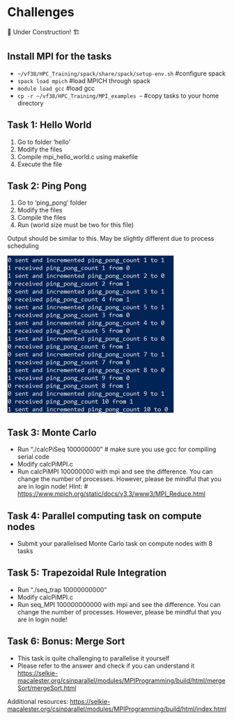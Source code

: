 # Challenges

🚧 Under Construction! 🏗️

## Install MPI for the tasks

- ```~/vf38/HPC_Training/spack/share/spack/setup-env.sh``` #configure spack
- ```spack load mpich```  #load MPICH through spack
- ```module load gcc```  #load gcc
- ```cp -r ~/vf38/HPC_Training/MPI_examples ~```   #copy tasks to your home directory

## Task 1: Hello World

1. Go to folder ‘hello’
2. Modify the files
3. Compile mpi_hello_world.c using makefile
4. Execute the file

## Task 2: Ping Pong

1. Go to ‘ping_pong’ folder
2. Modify the files
3. Compile the files
4. Run (world size must be two for this file)

Output should be similar to this. May be slightly different due to process scheduling

![Ping pong](../imgs/ping_pong.png)

## Task 3: Monte Carlo

- Run “./calcPiSeq 100000000” # make sure you use gcc for compiling serial code
- Modify calcPiMPI.c
- Run calcPiMPI 100000000 with mpi and see the difference. You can change the number of processes. However, please be mindful that you are in login node!
Hint: # <https://www.mpich.org/static/docs/v3.3/www3/MPI_Reduce.html>

## Task 4: Parallel computing task on compute nodes

- Submit your parallelised Monte Carlo task on compute nodes with 8 tasks

## Task 5: Trapezoidal Rule Integration

- Run “./seq_trap 10000000000”
- Modify calcPiMPI.c
- Run seq_MPI 100000000000 with mpi and see the difference. You can change the number of processes. However, please be mindful that you are in login node!

## Task 6: Bonus: Merge Sort

- This task is quite challenging to parallelise it yourself
- Please refer to the answer and check if you can understand it <https://selkie-macalester.org/csinparallel/modules/MPIProgramming/build/html/mergeSort/mergeSort.html>

Additional resources: <https://selkie-macalester.org/csinparallel/modules/MPIProgramming/build/html/index.html>
